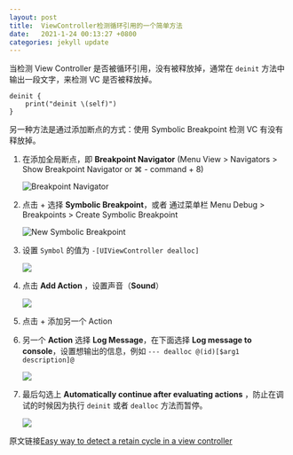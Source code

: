 ```yaml
---
layout: post
title:  ViewController检测循环引用的一个简单方法
date:   2021-1-24 00:13:27 +0800
categories: jekyll update
---
```


当检测 View Controller 是否被循环引用，没有被释放掉，通常在 `deinit` 方法中输出一段文字，来检测 VC 是否被释放掉。

```
deinit {
    print("deinit \(self)")
}
```

另一种方法是通过添加断点的方式：使用 Symbolic Breakpoint 检测 VC 有没有释放掉。

1. 在添加全局断点，即 **Breakpoint Navigator** (Menu View > Navigators > Show Breakpoint Navigator or ⌘ - command + 8) 


    ![Breakpoint Navigator](https://d33wubrfki0l68.cloudfront.net/16ddc6db69a9121cf2e5484be796a49c069af5f3/f9834/images/debug-deinit-breakpoint-add.png)


2. 点击 + 选择 **Symbolic Breakpoint**，或者 通过菜单栏 Menu Debug > Breakpoints > Create Symbolic Breakpoint 


    ![New Symbolic Breakpoint](https://d33wubrfki0l68.cloudfront.net/939e37ca4eacdc2f2bed61facaed3e6ae8e4e7f6/2097b/images/debug-deinit-breakpoint-new.png)


3. 设置 `Symbol` 的值为 `-[UIViewController dealloc]` 


    ![](https://d33wubrfki0l68.cloudfront.net/9dfec756012efde4e9edddfd49a819656eeaeba9/3d7be/images/debug-deinit-breakpoint-symbol.png)


4. 点击 **Add Action** ，设置声音（**Sound**） 


     ![](https://d33wubrfki0l68.cloudfront.net/1d4a6297ccb4588c1065e1b8d68983237c17ce2b/2c648/images/debug-deinit-breakpoint-sound.png)


5. 点击 + 添加另一个 Action
6. 另一个 **Action** 选择 **Log Message**，在下面选择 **Log message to console**，设置想输出的信息，例如 `--- dealloc @(id)[$arg1 description]@` 


    ![](https://d33wubrfki0l68.cloudfront.net/65fea51ea9b1f2485cc292b5e7b517b87631a9c8/15552/images/debug-deinit-breakpoint-log.png)


7. 最后勾选上 **Automatically continue after evaluating actions** ，防止在调试的时候因为执行 `deinit` 或者 `dealloc` 方法而暂停。 


    ![](https://d33wubrfki0l68.cloudfront.net/02787f5f5a4704667b633bcc88184c50672878ec/b4396/images/debug-deinit-breakpoint-options.png)

原文链接[Easy way to detect a retain cycle in a view controller](https://sarunw.com/posts/easy-way-to-detect-retain-cycle-in-view-controller/)